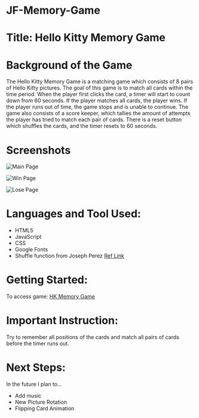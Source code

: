 # JF-Memory-Game

# Title: Hello Kitty Memory Game

# Background of the Game
The Hello Kitty Memory Game is a matching game which consists of 8 pairs of Hello Kitty pictures. The goal of this game is to match all cards within the time period. When the player first clicks the card, a timer will start to count down from 60 seconds. If the player matches all cards, the player wins. If the player runs out of time, the game stops and is unable to continue. The game also consists of a score keeper, which tallies the amount of attempts the player has tried to match each pair of cards. There is a reset button which shuffles the cards, and the timer resets to 60 seconds.


# Screenshots 
 ![Main Page](HK-MainPage.png)

 ![Win Page](HK-WinPage.png)

 ![Lose Page](HK-LosePage.png)


# Languages and Tool Used:
* HTML5
* JavaScript
* CSS
* Google Fonts
* Shuffle function from Joseph Perez [Ref Link](https://p14.medium.com/shuffle-an-array-javascript-cbc6fa8662a0)


# Getting Started: 
To access game: [HK Memory Game](https://github.com/JennyYHFang/JF-Memory-Game.git)

# Important Instruction:
Try to remember all positions of the cards and match all pairs of cards before the timer runs out. 


# Next Steps: 
In the future I plan to...
* Add music
* New Picture Rotation
* Flipping Card Animation 













